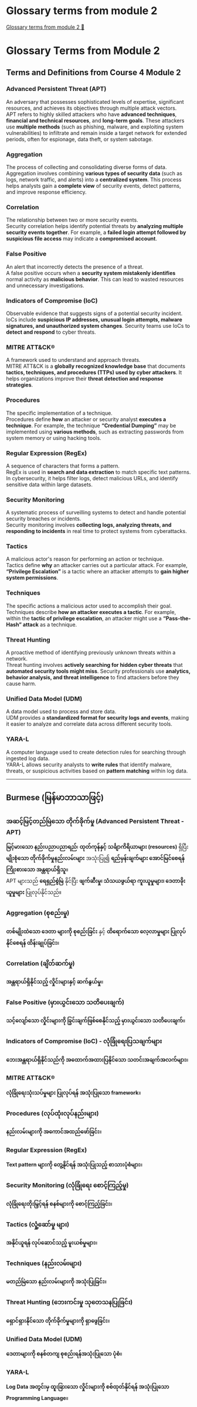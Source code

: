 # Glossary terms from module 2

[Glossary terms from module 2 🔗](https://www.coursera.org/learn/detect-respond-and-recover-from-cloud-cybersecurity-attacks/supplement/C9z8I/glossary-terms-from-module-2)

# Glossary Terms from Module 2

## Terms and Definitions from Course 4 Module 2

### **Advanced Persistent Threat (APT)**

An adversary that possesses sophisticated levels of expertise, significant resources, and achieves its objectives through multiple attack vectors.  
APT refers to highly skilled attackers who have **advanced techniques**, **financial and technical resources**, and **long-term goals**. These attackers use **multiple methods** (such as phishing, malware, and exploiting system vulnerabilities) to infiltrate and remain inside a target network for extended periods, often for espionage, data theft, or system sabotage.

### **Aggregation**

The process of collecting and consolidating diverse forms of data.  
Aggregation involves combining **various types of security data** (such as logs, network traffic, and alerts) into a **centralized system**. This process helps analysts gain a **complete view** of security events, detect patterns, and improve response efficiency.

### **Correlation**

The relationship between two or more security events.  
Security correlation helps identify potential threats by **analyzing multiple security events together**. For example, a **failed login attempt followed by suspicious file access** may indicate a **compromised account**.

### **False Positive**

An alert that incorrectly detects the presence of a threat.  
A false positive occurs when a **security system mistakenly identifies** normal activity as **malicious behavior**. This can lead to wasted resources and unnecessary investigations.

### **Indicators of Compromise (IoC)**

Observable evidence that suggests signs of a potential security incident.  
IoCs include **suspicious IP addresses, unusual login attempts, malware signatures, and unauthorized system changes**. Security teams use IoCs to **detect and respond** to cyber threats.

### **MITRE ATT&CK®**

A framework used to understand and approach threats.  
MITRE ATT&CK is a **globally recognized knowledge base** that documents **tactics, techniques, and procedures (TTPs) used by cyber attackers**. It helps organizations improve their **threat detection and response strategies**.

### **Procedures**

The specific implementation of a technique.  
Procedures define **how** an attacker or security analyst **executes a technique**. For example, the technique **“Credential Dumping”** may be implemented using **various methods**, such as extracting passwords from system memory or using hacking tools.

### **Regular Expression (RegEx)**

A sequence of characters that forms a pattern.  
RegEx is used in **search and data extraction** to match specific text patterns. In cybersecurity, it helps filter logs, detect malicious URLs, and identify sensitive data within large datasets.

### **Security Monitoring**

A systematic process of surveilling systems to detect and handle potential security breaches or incidents.  
Security monitoring involves **collecting logs, analyzing threats, and responding to incidents** in real time to protect systems from cyberattacks.

### **Tactics**

A malicious actor's reason for performing an action or technique.  
Tactics define **why** an attacker carries out a particular attack. For example, **“Privilege Escalation”** is a tactic where an attacker attempts to **gain higher system permissions**.

### **Techniques**

The specific actions a malicious actor used to accomplish their goal.  
Techniques describe **how an attacker executes a tactic**. For example, within the **tactic of privilege escalation**, an attacker might use a **“Pass-the-Hash” attack** as a technique.

### **Threat Hunting**

A proactive method of identifying previously unknown threats within a network.  
Threat hunting involves **actively searching for hidden cyber threats** that **automated security tools might miss**. Security professionals use **analytics, behavior analysis, and threat intelligence** to find attackers before they cause harm.

### **Unified Data Model (UDM)**

A data model used to process and store data.  
UDM provides a **standardized format for security logs and events**, making it easier to analyze and correlate data across different security tools.

### **YARA-L**

A computer language used to create detection rules for searching through ingested log data.  
YARA-L allows security analysts to **write rules** that identify malware, threats, or suspicious activities based on **pattern matching** within log data.

---

## **Burmese (မြန်မာဘာသာဖြင့်)**

### **အဆင့်မြင့်တည်မြဲသော တိုက်ခိုက်မှု (Advanced Persistent Threat - APT)**

**မြင့်မားသော နည်းပညာပညာရည်**၊ **ထုတ်ကုန်နှင့် သင်္ချာကိရိယာများ (resources)** ရှိပြီး **မျိုးစုံသော တိုက်ခိုက်မှုနည်းလမ်းများ** အသုံးပြု၍ **ရည်မှန်းချက်များ အောင်မြင်စေရန် ကြိုးစားသော အန္တရာယ်ရှိသူ**။  
APT များသည် **ရေရှည်စွဲမြဲ** နိုင်ပြီး **ဖျက်ဆီးမှု၊ သံသယဖွယ်ရာ ကူးယူမှုများ၊ ဒေတာခိုးယူမှုများ** ပြုလုပ်နိုင်သည်။

### **Aggregation (စုစည်းမှု)**

**တစ်မျိုးထဲသော ဒေတာ များကို စုစည်းခြင်း** နှင့် **ထိရောက်သော လေ့လာမှုများ ပြုလုပ်နိုင်စေရန် ထိန်းချုပ်ခြင်း**။

### **Correlation (ချိတ်ဆက်မှု)**

**အန္တရာယ်ရှိနိုင်သည့် လှိုင်းများနှင့် ဆက်နွယ်မှု**။

### **False Positive (မှားယွင်းသော သတိပေးချက်)**

**သင့်လျော်သော လှိုင်းများကို ခြွင်းချက်ဖြစ်စေနိုင်သည့် မှားယွင်းသော သတိပေးချက်**။

### **Indicators of Compromise (IoC) - လုံခြုံရေးပြသချက်များ**

**ဘေးအန္တရာယ်ရှိနိုင်သည်ကို အထောက်အထားပြနိုင်သော သတင်းအချက်အလက်များ**။

### **MITRE ATT&CK®**

**လုံခြုံရေးသုံးသပ်မှုများ ပြုလုပ်ရန် အသုံးပြုသော framework**။

### **Procedures (လုပ်ထုံးလုပ်နည်းများ)**

**နည်းလမ်းများကို အကောင်အထည်ဖော်ခြင်း**။

### **Regular Expression (RegEx)**

**Text pattern များကို တွေ့နိုင်ရန် အသုံးပြုသည့် စာသားပုံစံများ**။

### **Security Monitoring (လုံခြုံရေး စောင့်ကြည့်မှု)**

**လုံခြုံရေးတိုးမြှင့်ရန် စနစ်များကို စောင့်ကြည့်ခြင်း**။

### **Tactics (လှုံ့ဆော်မှု များ)**

**အနိုင်ယူရန် လုပ်ဆောင်သည့် မူးယစ်မှုများ**။

### **Techniques (နည်းလမ်းများ)**

**မတည်မြဲသော နည်းလမ်းများကို အသုံးပြုခြင်း**။

### **Threat Hunting (ဘေးကင်းမှု သုတေသနပြုခြင်း)**

**ရှောင်ရှားနိုင်သော တိုက်ခိုက်မှုများကို ရှာဖွေခြင်း**။

### **Unified Data Model (UDM)**

**ဒေတာများကို စနစ်တကျ စုစည်းရန်အသုံးပြုသော ပုံစံ**။

### **YARA-L**

**Log Data အတွင်းမှ ထူးခြားသော လှိုင်းများကို စစ်ထုတ်နိုင်ရန် အသုံးပြုသော Programming Language**။
